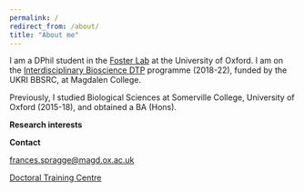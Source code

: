 ```yaml
---
permalink: /
redirect_from: /about/
title: "About me"
---
```



I am a DPhil student in the [Foster Lab](https://zoo-kfoster.zoo.ox.ac.uk) at the University of Oxford. I am on the [Interdisciplinary Bioscience DTP](https://www.biodtp.ox.ac.uk) programme (2018-22), funded by the UKRI BBSRC, at Magdalen College. 

Previously, I studied Biological Sciences at Somerville College, University of Oxford (2015-18), and obtained a BA (Hons).

**Research interests**


**Contact**

frances.spragge@magd.ox.ac.uk

[Doctoral Training Centre](http://www.dtc.ox.ac.uk)
